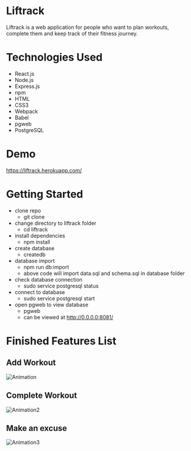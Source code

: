 # Liftrack

Liftrack is a web application for people who want to plan workouts, complete them and keep track of their fitness journey.

# Technologies Used
- React.js
- Node.js
- Express.js
- npm
- HTML
- CSS3
- Webpack
- Babel
- pgweb
- PostgreSQL

# Demo

https://liftrack.herokuapp.com/

# Getting Started
- clone repo
  - git clone <SSH Key>
- change directory to liftrack folder
  - cd liftrack
- install dependencies
  - npm install
- create database
  - createdb <databaseName>
- database import
  - npm run db:import
  - above code will import data.sql and schema.sql in database folder
- check database connection
  - sudo service postgresql status
- connect to database
  - sudo service postgresql start
- open pgweb to view database
  - pgweb
  - can be viewed at http://0.0.0.0:8081/

# Finished Features List
## Add Workout

![Animation](https://user-images.githubusercontent.com/79896352/128265794-1450d833-554a-418c-b447-98bb551a5e95.gif)

## Complete Workout

![Animation2](https://user-images.githubusercontent.com/79896352/128266056-759f63ee-585a-4073-ab31-a7fbe01f61bb.gif)

## Make an excuse

![Animation3](https://user-images.githubusercontent.com/79896352/128266167-54f44339-ab94-4cc3-8722-fc755eaaa868.gif)
